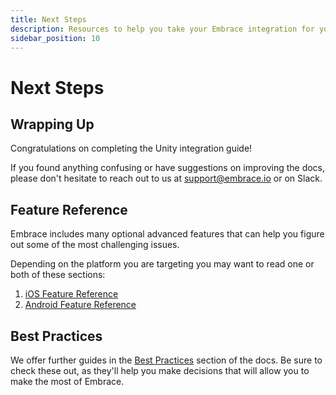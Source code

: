 ```yaml
---
title: Next Steps
description: Resources to help you take your Embrace integration for your Unity application to the next level
sidebar_position: 10
---
```


# Next Steps

## Wrapping Up

Congratulations on completing the Unity integration guide!

If you found anything confusing or have suggestions on improving the docs,
please don't hesitate to reach out to us at <support@embrace.io> or on Slack.

## Feature Reference

Embrace includes many optional advanced features that can help you figure out some of 
the most challenging issues. 

Depending on the platform you are targeting you may want to read one or both of these sections:

1. [iOS Feature Reference](/ios/features/)
1. [Android Feature Reference](/android/features/)

## Best Practices

We offer further guides in the [Best Practices](/best-practices/) section of the docs.
Be sure to check these out, as they'll help you make decisions that will allow you to make the most of Embrace.
